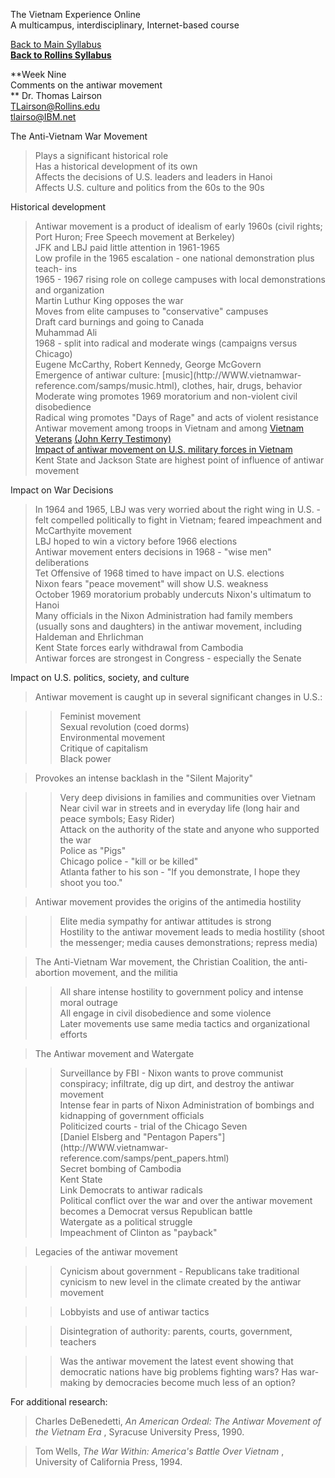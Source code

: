 The Vietnam Experience Online  
A multicampus, interdisciplinary, Internet-based course

[Back to Main Syllabus](http://www2.centenary.edu/vietnam/vietweek7.html)  
**[Back to Rollins
Syllabus](http://www2.centenary.edu/vietnam/lairson/syllabus/syllabus.html#top)**

**Week Nine  
Comments on the antiwar movement  
** Dr. Thomas Lairson  
[TLairson@Rollins.edu](mailto:TLairson@Rollins.edu)  
[tlairso@IBM.net](mailto:tlairso@IBM.net)

The Anti-Vietnam War Movement

> Plays a significant historical role  
>  Has a historical development of its own  
>  Affects the decisions of U.S. leaders and leaders in Hanoi  
>  Affects U.S. culture and politics from the 60s to the 90s

Historical development

> Antiwar movement is a product of idealism of early 1960s (civil rights; Port
Huron; Free Speech movement at Berkeley)  
>  JFK and LBJ paid little attention in 1961-1965  
>  Low profile in the 1965 escalation - one national demonstration plus teach-
ins  
>  1965 - 1967 rising role on college campuses with local demonstrations and
organization  
>  Martin Luthur King opposes the war  
>  Moves from elite campuses to "conservative" campuses  
>  Draft card burnings and going to Canada  
>  Muhammad Ali  
>  1968 - split into radical and moderate wings (campaigns versus Chicago)  
>  Eugene McCarthy, Robert Kennedy, George McGovern  
>  Emergence of antiwar culture: [music](http://WWW.vietnamwar-
reference.com/samps/music.html), clothes, hair, drugs, behavior  
>  Moderate wing promotes 1969 moratorium and non-violent civil disobedience  
>  Radical wing promotes "Days of Rage" and acts of violent resistance  
>  Antiwar movement among troops in Vietnam and among [Vietnam
Veterans](http://www.richmond.edu/~ebolt/history398/VVAW_WinterSoldier.html)
[(John Kerry
Testimony)](http://www.richmond.edu/~ebolt/history398/JohnKerryTestimony.html)  
>  [Impact of antiwar movement on U.S. military forces in
Vietnam](http://chss.montclair.edu/english/furr/Vietnam/heinl.html)  
>  Kent State and Jackson State are highest point of influence of antiwar
movement

Impact on War Decisions

> In 1964 and 1965, LBJ was very worried about the right wing in U.S. - felt
compelled politically to fight in Vietnam; feared impeachment and McCarthyite
movement  
>  LBJ hoped to win a victory before 1966 elections  
>  Antiwar movement enters decisions in 1968 - "wise men" deliberations  
>  Tet Offensive of 1968 timed to have impact on U.S. elections  
>  Nixon fears "peace movement" will show U.S. weakness  
>  October 1969 moratorium probably undercuts Nixon's ultimatum to Hanoi  
>  Many officials in the Nixon Administration had family members (usually sons
and daughters) in the antiwar movement, including Haldeman and Ehrlichman  
>  Kent State forces early withdrawal from Cambodia  
>  Antiwar forces are strongest in Congress - especially the Senate

Impact on U.S. politics, society, and culture

> Antiwar movement is caught up in several significant changes in U.S.:

>

>> Feminist movement  
>  Sexual revolution (coed dorms)  
>  Environmental movement  
>  Critique of capitalism  
>  Black power

>

> Provokes an intense backlash in the "Silent Majority"

>

>> Very deep divisions in families and communities over Vietnam  
>  Near civil war in streets and in everyday life (long hair and peace
symbols; Easy Rider)  
>  Attack on the authority of the state and anyone who supported the war  
>  Police as "Pigs"  
>  Chicago police - "kill or be killed"  
>  Atlanta father to his son - "If you demonstrate, I hope they shoot you
too."

>

> Antiwar movement provides the origins of the antimedia hostility

>

>> Elite media sympathy for antiwar attitudes is strong  
>  Hostility to the antiwar movement leads to media hostility (shoot the
messenger; media causes demonstrations; repress media)

>

> The Anti-Vietnam War movement, the Christian Coalition, the anti-abortion
movement, and the militia

>

>> All share intense hostility to government policy and intense moral outrage  
>  All engage in civil disobedience and some violence  
>  Later movements use same media tactics and organizational efforts

>

> The Antiwar movement and Watergate

>

>> Surveillance by FBI \- Nixon wants to prove communist conspiracy;
infiltrate, dig up dirt, and destroy the antiwar movement  
>  Intense fear in parts of Nixon Administration of bombings and kidnapping of
government officials  
>  Politicized courts - trial of the Chicago Seven  
>  [Daniel Elsberg and "Pentagon Papers"](http://WWW.vietnamwar-
reference.com/samps/pent_papers.html)  
>  Secret bombing of Cambodia  
>  Kent State  
>  Link Democrats to antiwar radicals  
>  Political conflict over the war and over the antiwar movement becomes a
Democrat versus Republican battle  
>  Watergate as a political struggle  
>  Impeachment of Clinton as "payback"

>

> Legacies of the antiwar movement

>

>> Cynicism about government \- Republicans take traditional cynicism to new
level in the climate created by the antiwar movement

>>

>> Lobbyists and use of antiwar tactics

>>

>> Disintegration of authority: parents, courts, government, teachers

>>

>> Was the antiwar movement the latest event showing that democratic nations
have big problems fighting wars? Has war-making by democracies become much
less of an option?

For additional research:

> Charles DeBenedetti, _An American Ordeal: The Antiwar Movement of the
Vietnam Era_ , Syracuse University Press, 1990.

>

> Tom Wells, _The War Within: America's Battle Over Vietnam_ , University of
California Press, 1994.  
>  
>  
>  
>

